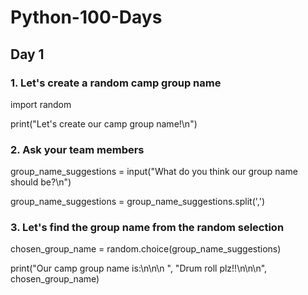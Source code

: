 # Python-100-Days

## Day 1

### 1. Let's create a random camp group name 
import random

print("Let's create our camp group name!\n")

### 2. Ask your team members
group_name_suggestions = input("What do you think our group name should be?\n")

group_name_suggestions = group_name_suggestions.split(',')

### 3. Let's find the group name from the random selection 
chosen_group_name = random.choice(group_name_suggestions)

print("Our camp group name is:\n\n\n ", "Drum roll plz!!\n\n\n",  
chosen_group_name)
